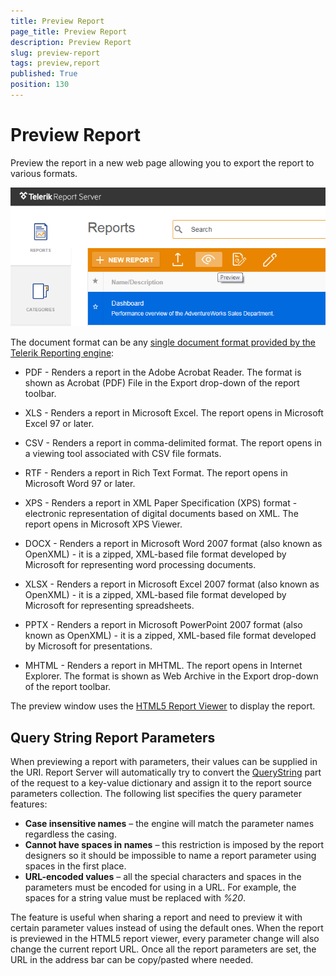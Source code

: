 ```yaml
---
title: Preview Report
page_title: Preview Report
description: Preview Report
slug: preview-report
tags: preview,report
published: True
position: 130
---
```


# Preview Report



Preview the report in a new web page allowing you to export the report to various formats.

![preview report](../../images/report-server-images/reports-management/preview-report.png)

The document format can be any [single document format provided by the Telerik Reporting engine](https://docs.telerik.com/reporting/configuring-rendering-extensions "Rendering Extensions"):

-   PDF - Renders a report in the Adobe Acrobat Reader. The format is shown as Acrobat (PDF) File in the Export drop-down of the report toolbar.

-   XLS - Renders a report in Microsoft Excel. The report opens in Microsoft Excel 97 or later.

-   CSV - Renders a report in comma-delimited format. The report opens in a viewing tool associated with CSV file formats.

-   RTF - Renders a report in Rich Text Format. The report opens in Microsoft Word 97 or later.

-   XPS - Renders a report in XML Paper Specification (XPS) format - electronic representation of digital documents based on XML. The report opens in Microsoft XPS Viewer.

-   DOCX - Renders a report in Microsoft Word 2007 format (also known as OpenXML) - it is a zipped, XML-based file format developed by Microsoft for representing word processing documents.

-   XLSX - Renders a report in Microsoft Excel 2007 format (also known as OpenXML) - it is a zipped, XML-based file format developed by Microsoft for representing spreadsheets.

-   PPTX - Renders a report in Microsoft PowerPoint 2007 format (also known as OpenXML) - it is a zipped, XML-based file format developed by Microsoft for presentations.

-   MHTML - Renders a report in MHTML. The report opens in Internet Explorer. The format is shown as Web Archive in the Export drop-down of the report toolbar.

The preview window uses the [HTML5 Report Viewer](https://docs.telerik.com/reporting/html5-report-viewer "HTML5 Report Viewer") to display the report.

## Query String Report Parameters

When previewing a report with parameters, their values can be supplied in the URI. Report Server will automatically try to convert the [QueryString](https://msdn.microsoft.com/en-us/library/system.web.httprequest.querystring(v=vs.110).aspx) part of the request to a key-value dictionary and assign it to the report source parameters collection. The following list specifies the query parameter features:

-   **Case insensitive names** – the engine will match the parameter names regardless the casing.
-   **Cannot have spaces in names** – this restriction is imposed by the report designers so it should be impossible to name a report parameter using spaces in the first place.
-   **URL-encoded values** – all the special characters and spaces in the parameters must be encoded for using in a URL. For example, the spaces for a string value must be replaced with *%20*.

The feature is useful when sharing a report and need to preview it with certain parameter values instead of using the default ones. When the report is previewed in the HTML5 report viewer, every parameter change will also change the current report URL. Once all the report parameters are set, the URL in the address bar can be copy/pasted where needed.
